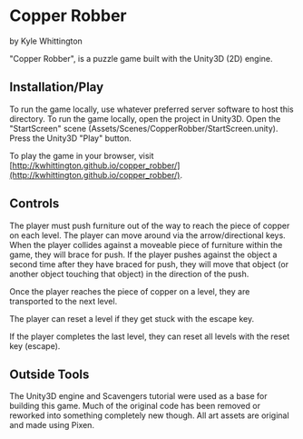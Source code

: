 # Copper Robber
by Kyle Whittington

"Copper Robber", is a puzzle game built with the Unity3D (2D) engine.

## Installation/Play
To run the game locally, use whatever preferred server software to host this directory. To run the game locally, open the project in Unity3D. Open the "StartScreen" scene (Assets/Scenes/CopperRobber/StartScreen.unity). Press the Unity3D "Play" button.

To play the game in your browser, visit [http://kwhittington.github.io/copper_robber/](http://kwhittington.github.io/copper_robber/).

## Controls
The player must push furniture out of the way to reach the piece of copper on each level. The player can move around via the arrow/directional keys. When the player collides against a moveable piece of furniture within the game, they will brace for push. If the player pushes against the object a second time after they have braced for push, they will move that object (or another object touching that object) in the direction of the push.

Once the player reaches the piece of copper on a level, they are transported to the next level.

The player can reset a level if they get stuck with the escape key.

If the player completes the last level, they can reset all levels with the reset key (escape).

## Outside Tools
The Unity3D engine and Scavengers tutorial were used as a base for building this game. Much of the original code has been removed or reworked into something completely new though. All art assets are original and made using Pixen.
